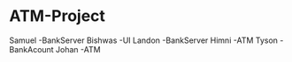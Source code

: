 # ATM-Project
Samuel  -BankServer
Bishwas -UI
Landon  -BankServer
Himni   -ATM 
Tyson   -BankAcount
Johan   -ATM